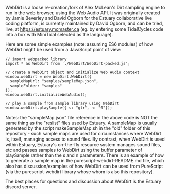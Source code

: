 WebDirt is a loose re-creation/fork of Alex McLean's Dirt sampling engine to run in the web browser, using the Web Audio API. It was originally created by Jamie Beverley and David Ogborn for the Estuary collaborative live coding platform, is currently maintained by David Ogborn, and can be tried, live, at https://estuary.mcmaster.ca (eg. by entering some TidalCycles code into a box with MiniTidal selected as the language).

Here are some simple examples (note: assuming ES6 modules) of how WebDirt might be used from a JavaScript point of view:

```
// import webpacked library
import * as WebDirt from './WebDirt/WebDirt-packed.js';

// create a WebDirt object and initialize Web Audio context
window.webDirt = new WebDirt.WebDirt({
  sampleMapUrl: "samples/sampleMap.json",
  sampleFolder: "samples"
});
window.webDirt.initializeWebAudio();

// play a sample from sample library using WebDirt
window.webDirt.playSample({ s: "gtr", n: "0"});
```

Notes: the "sampleMap.json" file reference in the above code is NOT the same thing as the "reslist" files used by Estuary. A sampleMap is usually generated by the script makeSampleMap.sh in the "old" folder of this repository - such sample maps are used for circumstances where WebDirt is, itself, managing access to sound files. By contrast, when WebDirt is used within Estuary, Estuary's on-the-fly resource system manages sound files, etc and passes samples to WebDirt using the buffer parameter of playSample rather than the s and n parameters. There is an example of how to generate a sample map in the purescript-webdirt-README.md file, which also has discussion/examples of how WebDirt can be used from PureScript (via the purescript-webdirt library whose whom is also this repository).

The best places for questions and discussion about WebDirt is the Estuary discord server.
